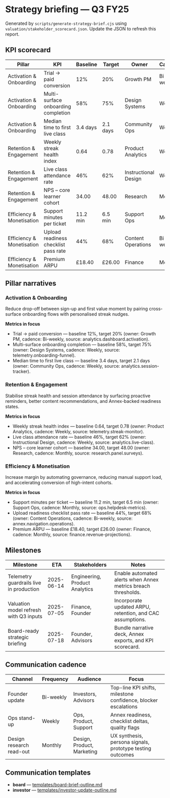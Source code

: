 # Strategy briefing — Q3 FY25

Generated by `scripts/generate-strategy-brief.cjs` using `valuation/stakeholder_scorecard.json`. Update the JSON to refresh this report.

## KPI scorecard
| Pillar | KPI | Baseline | Target | Owner | Cadence | Source |
| --- | --- | --- | --- | --- | --- | --- |
| Activation & Onboarding | Trial → paid conversion | 12% | 20% | Growth PM | Bi-weekly | analytics.dashboard.activation |
| Activation & Onboarding | Multi-surface onboarding completion | 58% | 75% | Design Systems | Weekly | telemetry.onboarding-funnel |
| Activation & Onboarding | Median time to first live class | 3.4 days | 2.1 days | Community Ops | Weekly | analytics.session-tracker |
| Retention & Engagement | Weekly streak health index | 0.64 | 0.78 | Product Analytics | Weekly | telemetry.streak-monitor |
| Retention & Engagement | Live class attendance rate | 46% | 62% | Instructional Design | Weekly | analytics.live-class |
| Retention & Engagement | NPS – core learner cohort | 34.00 | 48.00 | Research | Monthly | research.panel.surveys |
| Efficiency & Monetisation | Support minutes per ticket | 11.2 min | 6.5 min | Support Ops | Monthly | ops.helpdesk-metrics |
| Efficiency & Monetisation | Upload readiness checklist pass rate | 44% | 68% | Content Operations | Bi-weekly | annex.navigation.operations |
| Efficiency & Monetisation | Premium ARPU | £18.40 | £26.00 | Finance | Monthly | finance.revenue-projections |

## Pillar narratives
### Activation & Onboarding
Reduce drop-off between sign-up and first value moment by pairing cross-surface onboarding flows with personalised streak nudges.

**Metrics in focus**
- Trial → paid conversion — baseline 12%, target 20% (owner: Growth PM, cadence: Bi-weekly, source: analytics.dashboard.activation).
- Multi-surface onboarding completion — baseline 58%, target 75% (owner: Design Systems, cadence: Weekly, source: telemetry.onboarding-funnel).
- Median time to first live class — baseline 3.4 days, target 2.1 days (owner: Community Ops, cadence: Weekly, source: analytics.session-tracker).

### Retention & Engagement
Stabilise streak health and session attendance by surfacing proactive reminders, better content recommendations, and Annex-backed readiness states.

**Metrics in focus**
- Weekly streak health index — baseline 0.64, target 0.78 (owner: Product Analytics, cadence: Weekly, source: telemetry.streak-monitor).
- Live class attendance rate — baseline 46%, target 62% (owner: Instructional Design, cadence: Weekly, source: analytics.live-class).
- NPS – core learner cohort — baseline 34.00, target 48.00 (owner: Research, cadence: Monthly, source: research.panel.surveys).

### Efficiency & Monetisation
Increase margin by automating governance, reducing manual support load, and accelerating conversion of high-intent cohorts.

**Metrics in focus**
- Support minutes per ticket — baseline 11.2 min, target 6.5 min (owner: Support Ops, cadence: Monthly, source: ops.helpdesk-metrics).
- Upload readiness checklist pass rate — baseline 44%, target 68% (owner: Content Operations, cadence: Bi-weekly, source: annex.navigation.operations).
- Premium ARPU — baseline £18.40, target £26.00 (owner: Finance, cadence: Monthly, source: finance.revenue-projections).


## Milestones
| Milestone | ETA | Stakeholders | Notes |
| --- | --- | --- | --- |
| Telemetry guardrails live in production | 2025-06-14 | Engineering, Product Analytics | Enable automated alerts when Annex metrics breach thresholds. |
| Valuation model refresh with Q3 inputs | 2025-07-05 | Finance, Founder | Incorporate updated ARPU, retention, and CAC assumptions. |
| Board-ready strategic briefing | 2025-07-18 | Founder, Advisors | Bundle narrative deck, Annex exports, and KPI scorecard. |

## Communication cadence
| Channel | Frequency | Audience | Focus |
| --- | --- | --- | --- |
| Founder update | Bi-weekly | Investors, Advisors | Top-line KPI shifts, milestone confidence, blocker escalations |
| Ops stand-up | Weekly | Ops, Product, Support | Annex readiness, checklist deltas, quality flags |
| Design research read-out | Monthly | Design, Product, Marketing | UX synthesis, persona signals, prototype testing outcomes |

## Communication templates
- **board** — [templates/board-brief-outline.md](templates/board-brief-outline.md)
- **investor** — [templates/investor-update-outline.md](templates/investor-update-outline.md)
